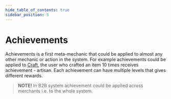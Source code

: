 ```yaml
---
hide_table_of_contents: true
sidebar_position: 5
---
```


# Achievements

Achievements is a first meta-mechanic that could be applied to almost any other mechanic or action in the system. For
example achievements could be applied to [Craft](/admin/mechanics-gaming/recipes/craft/), the user who crafted an item 10
times receives achievement - artisan. Each achievement can have multiple levels that gives different rewards.

> **NOTE!** In B2B system achievement could be applied across merchants i.e. to the whole system.
